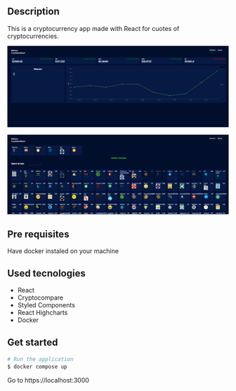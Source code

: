 ## Description

This is a cryptocurrency app made with React for cuotes of cryptocurrencies.

![Alt text](image.png)

![Alt text](image-1.png)

## Pre requisites

Have docker instaled on your machine

## Used tecnologies

- React
- Cryptocompare
- Styled Components
- React Highcharts
- Docker

## Get started

```bash
# Run the application
$ docker compose up
```

Go to https://localhost:3000
